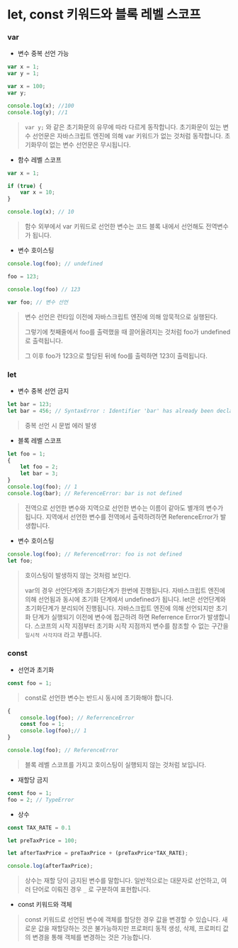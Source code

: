 # let, const 키워드와 블록 레벨 스코프

### var

- 변수 중복 선언 가능

```javascript
var x = 1;
var y = 1;

var x = 100;
var y;

console.log(x); //100
console.log(y); //1
```

> `var y;` 와 같은 초기화문의 유무에 따라 다르게 동작합니다. 초기화문이 있는 변수 선언문은 자바스크립트 엔진에 의해 var 키워드가 없는 것처럼 동작합니다. 초기화무이 없는 변수 선언문은 무시됩니다. 

- 함수 레벨 스코프

```javascript
var x = 1;

if (true) {
    var x = 10;
}

console.log(x); // 10
```

> 함수 외부에서 var 키워드로 선언한 변수는 코드 블록 내에서 선언해도 전역변수가 됩니다. 

- 변수 호이스팅

```javascript
console.log(foo); // undefined

foo = 123;

console.log(foo) // 123

var foo; // 변수 선언
```

> 변수 선언은 런타임 이전에 자바스크립트 엔진에 의해 암묵적으로 실행된다.
>
> 그렇기에 첫째줄에서 foo를 출력했을 때 끌어올려지는 것처럼 foo가 undefined로 출력됩니다.
>
> 그 이후 foo가 123으로 할당된 뒤에 foo를 출력하면 123이 출력됩니다. 



### let 

- 변수 중복 선언 금지

```javascript
let bar = 123;
let bar = 456; // SyntaxError : Identifier 'bar' has already been declared.
```

> 중복 선언 시 문법 에러 발생

- 블록 레벨 스코프

```javascript
let foo = 1;
{
    let foo = 2;
    let bar = 3;
}
console.log(foo); // 1
console.log(bar); // ReferenceError: bar is not defined
```

> 전역으로 선언한 변수와 지역으로 선언한 변수는 이름이 같아도 별개의 변수가 됩니다. 지역에서 선언한 변수를 전역에서 출력하려하면 ReferenceError가 발생합니다. 

- 변수 호이스팅

```javascript
console.log(foo); // ReferenceError: foo is not defined
let foo;
```

> 호이스팅이 발생하지 않는 것처럼 보인다.
>
> var의 경우 선언단계와 초기화단계가 한번에 진행됩니다. 자바스크립트 엔진에 의해 선언됨과 동시에 초기화 단계에서 undefined가 됩니다. let은 선언단계와 초기화단계가 분리되어 진행됩니다. 자바스크립트 엔진에 의해 선언되지만 초기화 단계가 실행되기 이전에 변수에 접근하려 하면 Referrence Error가 발생합니다. 스코프의 시작 지점부터 초기화 시작 지점까지 변수를 참조할 수 없는 구간을 `일시적 사각지대` 라고 부릅니다.



### const

- 선언과 초기화

```javascript
const foo = 1;
```

> const로 선언한 변수는 반드시 동시에 초기화해야 합니다.

```javascript
{
    console.log(foo); // ReferrenceError
    const foo = 1;
    console.log(foo);// 1
}

console.log(foo); // ReferenceError
```

> 블록 레벨 스코프를 가지고 호이스팅이 실행되지 않는 것처럼 보입니다.

- 재할당 금지

```javascript
const foo = 1;
foo = 2; // TypeError
```

- 상수

```javascript
const TAX_RATE = 0.1

let preTaxPrice = 100;

let afterTaxPrice = preTaxPrice + (preTaxPrice*TAX_RATE);

console.log(afterTaxPrice); 
```

> 상수는 재할 당이 금지된 변수를 말합니다. 일반적으로는 대문자로 선언하고, 여러 단어로 이뤄진 경우 `_` 로 구분하여 표현합니다.

- const 키워드와 객체

> const 키워드로 선언된 변수에 객체를 할당한 경우 값을 변경할 수 있습니다. 새로운 값을 재할당하는 것은 불가능하지만 프로퍼티 동적 생성, 삭제, 프로퍼티 값의 변경을 통해 객체를 변경하는 것은 가능합니다. 

